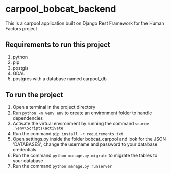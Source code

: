 # carpool_bobcat_backend

This is a carpool application built on Django Rest Framework for the  Human Factors project

## Requirements to run this project
1. python
2. pip
3. postgis
4. GDAL
5. postgres with a database named carpool_db

## To run the project

1. Open a terminal in the project directory
2. Run `python -m venv env` to create an environment folder to handle dependencies
3. Activate the virtual environment by running the command `source .\env\Scripts\activate`
4. Run the command `pip install -r requirements.txt`
5. Open settings.py inside the folder bobcat_carpool and look for the JSON 'DATABASES', change the username and password
   to your database credentials
6. Run the command `python manage.py migrate` to migrate the tables to your database
7. Run the command `python manage.py runserver`
